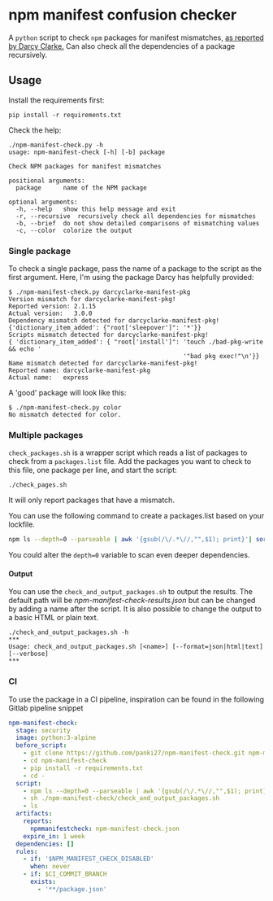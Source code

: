 # npm manifest confusion checker

A `python` script to check `npm` packages for manifest mismatches, [as reported by Darcy Clarke.](https://blog.vlt.sh/blog/the-massive-hole-in-the-npm-ecosystem) Can also check all the dependencies of a package recursively.

## Usage

Install the requirements first:

```
pip install -r requirements.txt
```

Check the help:

```
./npm-manifest-check.py -h
usage: npm-manifest-check [-h] [-b] package

Check NPM packages for manifest mismatches

positional arguments:
  package      name of the NPM package

optional arguments:
  -h, --help   show this help message and exit
  -r, --recursive  recursively check all dependencies for mismatches
  -b, --brief  do not show detailed comparisons of mismatching values
  -c, --color  colorize the output
```

### Single package

To check a single package, pass the name of a package to the script as the first argument. Here, I'm using the package Darcy has helpfully provided:

```
$ ./npm-manifest-check.py darcyclarke-manifest-pkg
Version mismatch for darcyclarke-manifest-pkg!
Reported version: 2.1.15
Actual version:   3.0.0
Dependency mismatch detected for darcyclarke-manifest-pkg!
{'dictionary_item_added': {"root['sleepover']": '*'}}
Scripts mismatch detected for darcyclarke-manifest-pkg!
{ 'dictionary_item_added': { "root['install']": 'touch ./bad-pkg-write && echo '
                                                '"bad pkg exec!"\n'}}
Name mismatch detected for darcyclarke-manifest-pkg!
Reported name: darcyclarke-manifest-pkg
Actual name:   express
```

A 'good' package will look like this:

```
$ ./npm-manifest-check.py color
No mismatch detected for color.
```

### Multiple packages

`check_packages.sh` is a wrapper script which reads a list of packages to check from a `packages.list` file. Add the packages you want to check to this file, one package per line, and start the script:

```
./check_pages.sh
```

It will only report packages that have a mismatch.

You can use the following command to create a packages.list based on your lockfile.
```bash
npm ls --depth=0 --parseable | awk '{gsub(/\/.*\//,"",$1); print}'| sort -u  > packages.list
```
You could alter the `depth=0` variable to scan even deeper dependencies.

#### Output
You can use the `check_and_output_packages.sh` to output the results.
The default path will be _npm-manifest-check-results.json_ but can be changed by adding a name after the script.
It is also possible to change the output to a basic HTML or plain text.
```
./check_and_output_packages.sh -h
***
Usage: check_and_output_packages.sh [<name>] [--format=json|html|text] [--verbose]
***
```

### CI
To use the package in a CI pipeline, inspiration can be found in the following Gitlab pipeline snippet
```yaml
npm-manifest-check:
  stage: security
  image: python:3-alpine
  before_script:
    - git clone https://github.com/panki27/npm-manifest-check.git npm-manifest-check
    - cd npm-manifest-check
    - pip install -r requirements.txt
    - cd -
  script:
    - npm ls --depth=0 --parseable | awk '{gsub(/\/.*\//,"",$1); print}'| sort -u  > packages.list
    - sh ./npm-manifest-check/check_and_output_packages.sh
    - ls
  artifacts:
    reports:
      npmmanifestcheck: npm-manifest-check.json
    expire_in: 1 week
  dependencies: []
  rules:
    - if: '$NPM_MANIFEST_CHECK_DISABLED'
      when: never
    - if: $CI_COMMIT_BRANCH
      exists:
        - '**/package.json'
```
